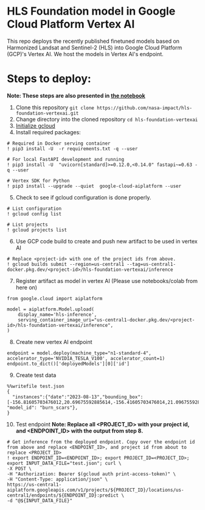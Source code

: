<!---- Provide an overview of what is being achieved in this repo ----> 
# HLS Foundation model in Google Cloud Platform Vertex AI

This repo deploys the recently published finetuned models based on Harmonized Landsat and Sentinel-2 (HLS) into Google Cloud Platform (GCP)'s Vertex AI. We host the models in Vertex AI's endpoint.

# Steps to deploy:
**Note: These steps are also presented in [the notebook](code/notebooks/deploy_foundation_model.ipynb)**
1. Clone this repository `git clone https://github.com/nasa-impact/hls-foundation-vertexai.git`
2. Change directory into the cloned repository `cd hls-foundation-vertexai`
3. [Initialize gcloud](https://cloud.google.com/sdk/docs/initializing)
4. Install required packages:
```
# Required in Docker serving container
! pip3 install -U  -r requirements.txt -q --user

# For local FastAPI development and running
! pip3 install -U  "uvicorn[standard]>=0.12.0,<0.14.0" fastapi~=0.63 -q --user

# Vertex SDK for Python
! pip3 install --upgrade --quiet  google-cloud-aiplatform --user
```
5. Check to see if gcloud configuration is done properly.
```
# List configuration
! gcloud config list

# List projects
! gcloud projects list
```
6. Use GCP code build to create and push new artifact to be used in vertex AI
```
# Replace <project-id> with one of the project ids from above.
! gcloud builds submit --region=us-central1 --tag=us-central1-docker.pkg.dev/<project-id>/hls-foundation-vertexai/inference
```
7. Register artifact as model in vertex AI (Please use notebooks/colab from here on)
```
from google.cloud import aiplatform

model = aiplatform.Model.upload(
    display_name='hls-inference',
    serving_container_image_uri="us-central1-docker.pkg.dev/<project-id>/hls-foundation-vertexai/inference",
)
```
8. Create new vertex AI endpoint
```
endpoint = model.deploy(machine_type="n1-standard-4", accelerator_type='NVIDIA_TESLA_V100', accelerator_count=1)
endpoint.to_dict()['deployedModels'][0]['id']
```
9. Create test data
```
%%writefile test.json
{
  "instances":{"date":"2023-08-13","bounding_box":[-156.81605703476012,20.69675592885614,-156.41605703476014,21.096755928856137], "model_id": "burn_scars"},
}

```
10. Test endpoint
**Note: Replace all <PROJECT_ID> with your project id, and <ENDPOINT_ID> with the output from step 8.**
```
# Get inference from the deployed endpoint. Copy over the endpoint id from above and replace <ENDPOINT_ID>, and project id from about to replace <PROJECT_ID>
! export ENDPOINT_ID=<ENDPOINT_ID>; export PROJECT_ID=<PROJECT_ID>; export INPUT_DATA_FILE="test.json"; curl \
-X POST \
-H "Authorization: Bearer $(gcloud auth print-access-token)" \
-H "Content-Type: application/json" \
https://us-central1-aiplatform.googleapis.com/v1/projects/${PROJECT_ID}/locations/us-central1/endpoints/${ENDPOINT_ID}:predict \
-d "@${INPUT_DATA_FILE}"
```
